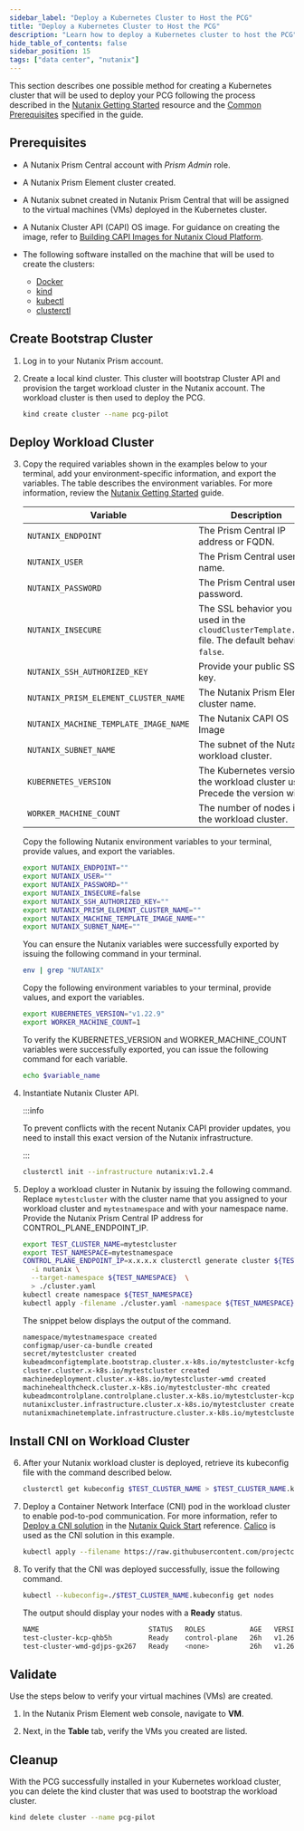 ```yaml
---
sidebar_label: "Deploy a Kubernetes Cluster to Host the PCG"
title: "Deploy a Kubernetes Cluster to Host the PCG"
description: "Learn how to deploy a Kubernetes cluster to host the PCG"
hide_table_of_contents: false
sidebar_position: 15
tags: ["data center", "nutanix"]
---
```


This section describes one possible method for creating a Kubernetes cluster that will be used to deploy your PCG
following the process described in the
[Nutanix Getting Started](https://opendocs.nutanix.com/capx/v1.1.x/getting_started/) resource and the
[Common Prerequisites](https://cluster-api.sigs.k8s.io/user/quick-start#common-prerequisites) specified in the guide.

## Prerequisites

- A Nutanix Prism Central account with _Prism Admin_ role.

- A Nutanix Prism Element cluster created.

- A Nutanix subnet created in Nutanix Prism Central that will be assigned to the virtual machines (VMs) deployed in the
  Kubernetes cluster.

- A Nutanix Cluster API (CAPI) OS image. For guidance on creating the image, refer to
  [Building CAPI Images for Nutanix Cloud Platform](https://image-builder.sigs.k8s.io/capi/providers/nutanix.html#building-capi-images-for-nutanix-cloud-platform-ncp).

- The following software installed on the machine that will be used to create the clusters:

  - [Docker](https://docs.docker.com/engine/install/)
  - [kind](https://kind.sigs.k8s.io/docs/user/quick-start/#installation)
  - [kubectl](https://kubernetes.io/docs/tasks/tools/install-kubectl-linux/)
  - [clusterctl](https://cluster-api.sigs.k8s.io/user/quick-start#install-clusterctl)

## Create Bootstrap Cluster

1. Log in to your Nutanix Prism account.

2. Create a local kind cluster. This cluster will bootstrap Cluster API and provision the target workload cluster in the
   Nutanix account. The workload cluster is then used to deploy the PCG.

   ```bash
   kind create cluster --name pcg-pilot
   ```

## Deploy Workload Cluster

3. Copy the required variables shown in the examples below to your terminal, add your environment-specific information,
   and export the variables. The table describes the environment variables. For more information, review the
   [Nutanix Getting Started](https://opendocs.nutanix.com/capx/v1.1.x/getting_started/) guide.

   | **Variable**                          | **Description**                                                                                     |
   | ------------------------------------- | --------------------------------------------------------------------------------------------------- |
   | `NUTANIX_ENDPOINT`                    | The Prism Central IP address or FQDN.                                                               |
   | `NUTANIX_USER`                        | The Prism Central user name.                                                                        |
   | `NUTANIX_PASSWORD`                    | The Prism Central user password.                                                                    |
   | `NUTANIX_INSECURE`                    | The SSL behavior you used in the `cloudClusterTemplate.yaml` file. The default behavior is `false`. |
   | `NUTANIX_SSH_AUTHORIZED_KEY`          | Provide your public SSH key.                                                                        |
   | `NUTANIX_PRISM_ELEMENT_CLUSTER_NAME`  | The Nutanix Prism Element cluster name.                                                             |
   | `NUTANIX_MACHINE_TEMPLATE_IMAGE_NAME` | The Nutanix CAPI OS Image                                                                           |
   | `NUTANIX_SUBNET_NAME`                 | The subnet of the Nutanix workload cluster.                                                         |
   | `KUBERNETES_VERSION`                  | The Kubernetes version the workload cluster uses. Precede the version with `v`.                     |
   | `WORKER_MACHINE_COUNT`                | The number of nodes in the workload cluster.                                                        |

   Copy the following Nutanix environment variables to your terminal, provide values, and export the variables.

   ```bash
   export NUTANIX_ENDPOINT=""
   export NUTANIX_USER=""
   export NUTANIX_PASSWORD=""
   export NUTANIX_INSECURE=false
   export NUTANIX_SSH_AUTHORIZED_KEY=""
   export NUTANIX_PRISM_ELEMENT_CLUSTER_NAME=""
   export NUTANIX_MACHINE_TEMPLATE_IMAGE_NAME=""
   export NUTANIX_SUBNET_NAME=""
   ```

   You can ensure the Nutanix variables were successfully exported by issuing the following command in your terminal.

   ```bash
   env | grep "NUTANIX"
   ```

   Copy the following environment variables to your terminal, provide values, and export the variables.

   ```bash
   export KUBERNETES_VERSION="v1.22.9"
   export WORKER_MACHINE_COUNT=1
   ```

   To verify the KUBERNETES_VERSION and WORKER_MACHINE_COUNT variables were successfully exported, you can issue the
   following command for each variable.

   ```bash
   echo $variable_name
   ```

4. Instantiate Nutanix Cluster API.

   :::info

   To prevent conflicts with the recent Nutanix CAPI provider updates, you need to install this exact version of the
   Nutanix infrastructure.

   :::

   ```bash
   clusterctl init --infrastructure nutanix:v1.2.4
   ```

5. Deploy a workload cluster in Nutanix by issuing the following command. Replace `mytestcluster` with the cluster name
   that you assigned to your workload cluster and `mytestnamespace` and with your namespace name. Provide the Nutanix
   Prism Central IP address for CONTROL_PLANE_ENDPOINT_IP.

   ```bash
   export TEST_CLUSTER_NAME=mytestcluster
   export TEST_NAMESPACE=mytestnamespace
   CONTROL_PLANE_ENDPOINT_IP=x.x.x.x clusterctl generate cluster ${TEST_CLUSTER_NAME} \
     -i nutanix \
     --target-namespace ${TEST_NAMESPACE}  \
     > ./cluster.yaml
   kubectl create namespace ${TEST_NAMESPACE}
   kubectl apply -filename ./cluster.yaml -namespace ${TEST_NAMESPACE}
   ```

   The snippet below displays the output of the command.

   ```bash hideClipBoard
   namespace/mytestnamespace created
   configmap/user-ca-bundle created
   secret/mytestcluster created
   kubeadmconfigtemplate.bootstrap.cluster.x-k8s.io/mytestcluster-kcfg-0 created
   cluster.cluster.x-k8s.io/mytestcluster created
   machinedeployment.cluster.x-k8s.io/mytestcluster-wmd created
   machinehealthcheck.cluster.x-k8s.io/mytestcluster-mhc created
   kubeadmcontrolplane.controlplane.cluster.x-k8s.io/mytestcluster-kcp created
   nutanixcluster.infrastructure.cluster.x-k8s.io/mytestcluster created
   nutanixmachinetemplate.infrastructure.cluster.x-k8s.io/mytestcluster-mt-0 created
   ```

## Install CNI on Workload Cluster

6. After your Nutanix workload cluster is deployed, retrieve its kubeconfig file with the command described below.

   ```bash
   clusterctl get kubeconfig $TEST_CLUSTER_NAME > $TEST_CLUSTER_NAME.kubeconfig -namespace $TEST_NAMESPACE
   ```

7. Deploy a Container Network Interface (CNI) pod in the workload cluster to enable pod-to-pod communication. For more
   information, refer to
   [Deploy a CNI solution](https://cluster-api.sigs.k8s.io/user/quick-start.html#deploy-a-cni-solution) in the
   [Nutanix Quick Start](https://cluster-api.sigs.k8s.io/user/quick-start.htm) reference.
   [Calico](https://docs.tigera.io/calico/latest/about/) is used as the CNI solution in this example.

   ```bash
   kubectl apply --filename https://raw.githubusercontent.com/projectcalico/calico/v3.26.1/manifests/calico.yaml
   ```

8. To verify that the CNI was deployed successfully, issue the following command.

   ```bash
   kubectl --kubeconfig=./$TEST_CLUSTER_NAME.kubeconfig get nodes
   ```

   The output should display your nodes with a **Ready** status.

   ```bash hideClipBoard
   NAME                           STATUS   ROLES           AGE   VERSION
   test-cluster-kcp-qhb5h         Ready    control-plane   26h   v1.26.7
   test-cluster-wmd-gdjps-gx267   Ready    <none>          26h   v1.26.7
   ```

## Validate

Use the steps below to verify your virtual machines (VMs) are created.

1. In the Nutanix Prism Element web console, navigate to **VM**.

2. Next, in the **Table** tab, verify the VMs you created are listed.

## Cleanup

With the PCG successfully installed in your Kubernetes workload cluster, you can delete the kind cluster that was used
to bootstrap the workload cluster.

```bash
kind delete cluster --name pcg-pilot
```
